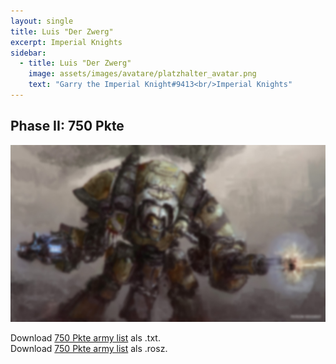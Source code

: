 ```yaml
---
layout: single
title: Luis "Der Zwerg"
excerpt: Imperial Knights
sidebar: 
  - title: Luis "Der Zwerg"
    image: assets/images/avatare/platzhalter_avatar.png
    text: "Garry the Imperial Knight#9413<br/>Imperial Knights"
---
```

## Phase II: 750 Pkte

![500 Pkte](/assets/images/750/750_luisderzwerg_1.jpg)

Download <a href="/assets/armylists/750/750_luisderzwerg.txt" download>750 Pkte army list</a> als .txt.  
Download <a href="/assets/armylists/750/750_luisderzwerg.rosz" download>750 Pkte army list</a> als .rosz.  